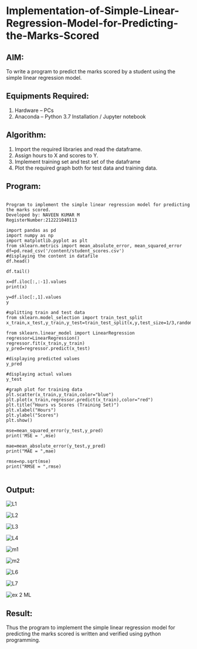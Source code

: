 # Implementation-of-Simple-Linear-Regression-Model-for-Predicting-the-Marks-Scored

## AIM:
To write a program to predict the marks scored by a student using the simple linear regression model.

## Equipments Required:
1. Hardware – PCs
2. Anaconda – Python 3.7 Installation / Jupyter notebook

## Algorithm:
1. Import the required libraries and read the dataframe.
2. Assign hours to X and scores to Y.
3.  Implement training set and test set of the dataframe
4.  Plot the required graph both for test data and training data.


## Program:
```

Program to implement the simple linear regression model for predicting the marks scored.
Developed by: NAVEEN KUMAR M
RegisterNumber:212221040113

import pandas as pd
import numpy as np
import matplotlib.pyplot as plt
from sklearn.metrics import mean_absolute_error, mean_squared_error
df=pd.read_csv('/content/student_scores.csv')
#displaying the content in datafile
df.head()

df.tail()

x=df.iloc[:,:-1].values
print(x)

y=df.iloc[:,1].values
y

#splitting train and test data
from sklearn.model_selection import train_test_split
x_train,x_test,y_train,y_test=train_test_split(x,y,test_size=1/3,random_state=0)

from sklearn.linear_model import LinearRegression
regressor=LinearRegression()
regressor.fit(x_train,y_train)
y_pred=regressor.predict(x_test)

#displaying predicted values
y_pred

#displaying actual values
y_test

#graph plot for training data
plt.scatter(x_train,y_train,color="blue")
plt.plot(x_train,regressor.predict(x_train),color="red")
plt.title("Hours vs Scores (Training Set)")
plt.xlabel("Hours")
plt.ylabel("Scores")
plt.show()

mse=mean_squared_error(y_test,y_pred)
print('MSE = ',mse)

mae=mean_absolute_error(y_test,y_pred)
print("MAE = ",mae)

rmse=np.sqrt(mse)
print("RMSE = ",rmse)


```

## Output:



![L1](https://user-images.githubusercontent.com/119091638/229136565-960a410a-8b6e-4b14-bd0f-4d11b39ff6c2.png)

![L2](https://user-images.githubusercontent.com/119091638/229136601-8e28b11b-c3db-4e50-9d99-9ed0feba0b75.png)

![L3](https://user-images.githubusercontent.com/119091638/229136633-bba1280c-975c-4e1c-a827-fb9198e0f575.png)

![L4](https://user-images.githubusercontent.com/119091638/229136685-20985525-abec-4e8b-a65d-b0ee73484e22.png)

![m1](https://user-images.githubusercontent.com/119091638/229324592-72e25c53-2188-4dae-a5e2-b0f1a68d38d0.png)

![m2](https://user-images.githubusercontent.com/119091638/229324601-fad6b730-9f97-4fa4-99a8-21c21dc8c114.png)

![L6](https://user-images.githubusercontent.com/119091638/229136738-7eb3211d-2010-4b87-b579-48b7eafce423.png)

![L7](https://user-images.githubusercontent.com/119091638/229136756-462f7f04-72f9-48ec-a1c5-5c1535306beb.png)

![ex 2 ML](https://user-images.githubusercontent.com/128135244/229796106-27cac2f3-f48c-4011-8f78-88cb06782a6d.png)







## Result:
Thus the program to implement the simple linear regression model for predicting the marks scored is written and verified using python programming.
